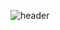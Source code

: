 ![header](https://capsule-render.vercel.app/api?type=waving&color=auto&height=350&section=header&text=Tae%20Jun's&desc=GitHub&fontSize=90&fontColor=eeeee&fontAlignY=45)
